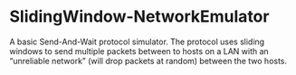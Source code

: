 # SlidingWindow-NetworkEmulator
A basic Send-And-Wait protocol simulator. The protocol uses sliding windows to send multiple packets between to hosts on a LAN with an “unreliable network” (will drop packets at random) between the two hosts.
